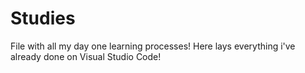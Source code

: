 # Studies
File with all my day one learning processes!
Here lays everything i've already done on Visual Studio Code!
